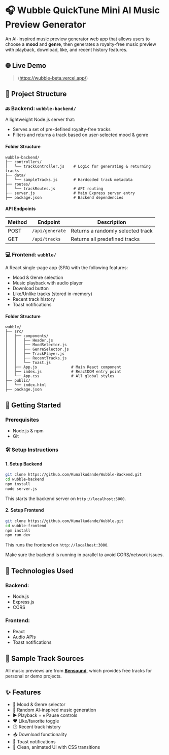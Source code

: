 # 🎧 Wubble QuickTune Mini AI Music Preview Generator

An AI-inspired music preview generator web app that allows users to choose a **mood** and **genre**, then generates a royalty-free music preview with playback, download, like, and recent history features.

## 🌐 Live Demo

> (https://wubble-beta.vercel.app/)

## 📁 Project Structure

### 🔙 Backend: `wubble-backend/`

A lightweight Node.js server that:
- Serves a set of pre-defined royalty-free tracks
- Filters and returns a track based on user-selected mood & genre

#### Folder Structure

```
wubble-backend/
├── controllers/
│   └── trackController.js    # Logic for generating & returning tracks
├── data/
│   └── sampleTracks.js       # Hardcoded track metadata
├── routes/
│   └── trackRoutes.js        # API routing
├── server.js                 # Main Express server entry
├── package.json              # Backend dependencies
```

#### API Endpoints

| Method | Endpoint         | Description                        |
|--------|------------------|------------------------------------|
| POST   | `/api/generate`  | Returns a randomly selected track  |
| GET    | `/api/tracks`    | Returns all predefined tracks      |

### 💻 Frontend: `wubble/`

A React single-page app (SPA) with the following features:
- Mood & Genre selection
- Music playback with audio player
- Download button
- Like/Unlike tracks (stored in-memory)
- Recent track history
- Toast notifications

#### Folder Structure

```
wubble/
├── src/
│   ├── components/
│   │   ├── Header.js
│   │   ├── MoodSelector.js
│   │   ├── GenreSelector.js
│   │   ├── TrackPlayer.js
│   │   ├── RecentTracks.js
│   │   └── Toast.js
│   ├── App.js               # Main React component
│   ├── index.js             # ReactDOM entry point
│   └── App.css              # All global styles
├── public/
│   └── index.html
├── package.json
```

## 🚀 Getting Started

### Prerequisites

- Node.js & npm
- Git

### 🛠 Setup Instructions

#### 1. Setup Backend

```bash
git clone https://github.com/Kunalkudande/Wubble-Backend.git
cd wubble-backend
npm install
node server.js
```

This starts the backend server on `http://localhost:5000`.

#### 2. Setup Frontend

```bash
git clone https://github.com/Kunalkudande/Wubble.git
cd wubble-frontend
npm install
npm run dev
```

This runs the frontend on `http://localhost:3000`.

Make sure the backend is running in parallel to avoid CORS/network issues.

## 🔧 Technologies Used

### Backend:
- Node.js
- Express.js
- CORS

### Frontend:
- React
- Audio APIs
- Toast notifications

## 🎵 Sample Track Sources

All music previews are from [**Bensound**](https://www.bensound.com/royalty-free-music), which provides free tracks for personal or demo projects.

## ✨ Features

- 🎨 Mood & Genre selector
- 🔀 Random AI-inspired music generation
- ▶️ Playback + ⏸ Pause controls
- ❤ Like/favorite toggle
- 🕒 Recent track history
- 📥 Download functionality
- 🔔 Toast notifications
- 💅 Clean, animated UI with CSS transitions
